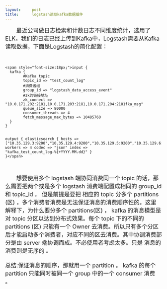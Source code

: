 ```yaml
---
layout:     post
title:      logstash读取kafka数据插件
---
```

<div id="article_content" class="article_content clearfix csdn-tracking-statistics" data-pid="blog" data-mod="popu_307" data-dsm="post">
								            <link rel="stylesheet" href="https://csdnimg.cn/release/phoenix/template/css/ck_htmledit_views-f76675cdea.css">
						<div class="htmledit_views" id="content_views">
                
<p><span style="font-size:18px;">       最近公司做日志检索和计数日志不同维度统计，选用了ELK，我们的日志已经上传到Kafka中，Logstash需要从Kafka读取数据，下面是Logstash的简化配置：</span></p>
<p><span style="font-size:18px;"><br></span></p>
<p></p>
<pre><code class="language-java">&lt;span style="font-size:18px;"&gt;input {
  kafka {
        #Kafka topic
        topic_id =&gt; "test_count_log"
        #消费者组 
        group_id =&gt; "logstash_data_access_event"
        #zk的链接地址 
        zk_connect =&gt; "10.0.171.202:2181,10.0.171.203:2181,10.0.171.204:2181fka_msg"
        queue_size =&gt; 80000
        consumer_threads =&gt; 4
        fetch_message_max_bytes =&gt; 10485760
  }
}

output {
  elasticsearch {
        hosts =&gt; ["10.35.129.3:9200","10.35.129.4:9200","10.35.129.5:9200","10.35.129.6:9200","10.35.129.7:9200"]
        workers =&gt; 4
        codec =&gt; "json"
        index =&gt; "kafka_test_count_log-%{+YYYY.MM.dd}"
  }
}&lt;/span&gt;</code></pre><span style="font-size:18px;"><br>
       想要使用多个 logstash 端协同消费同一个 topic 的话，那么需要把两个或是多个 logstash 消费端配置成相同的 group_id 和 topic_id ， 但是前提是要把 相应的 topic 分多个 partitions (区) ，多个消费者消费是无法保证消息的消费顺序性的。这里解释下，为什么要分多个 partitions(区) ， kafka 的消息模型是对 topic 分区以达到分布式效果。每个 topic 下的不同的 partitions (区) 只能有一个 Owner
 去消费。所以只有多个分区后才能启动多个消费者，对应不同的区去消费。其中协调消费部分是由 server 端协调而成。不必使用者考虑太多。只是 消息的消费则是无序的 。<br><br>
总结:保证消息的顺序，那就用一个 partition 。 kafka 的每个 partition 只能同时被同一个 group 中的一个 consumer 消费 。<br></span>
<p></p>
<p><br></p>
            </div>
                </div>